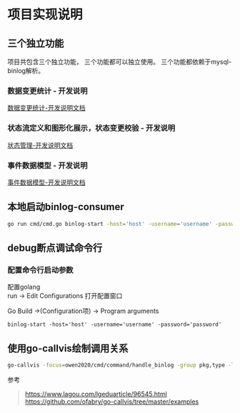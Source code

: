 # 项目实现说明

## 三个独立功能

项目共包含三个独立功能， 三个功能都可以独立使用。 三个功能都依赖于mysql-binlog解析。

### 数据变更统计 - 开发说明

[数据变更统计-开发说明文档](advance_statistics.md)

### 状态流定义和图形化展示，状态变更校验 - 开发说明

[状态管理-开发说明文档](advance_status_flow.md)

### 事件数据模型 - 开发说明

[事件数据模型-开发说明文档](advance_data_model.md)

## 本地启动binlog-consumer

```bash
go run cmd/cmd.go binlog-start -host='host' -username='username' -password='password'
```

## debug断点调试命令行

### 配置命令行启动参数

配置golang    
run -> Edit Configurations 打开配置窗口

Go Build ->(Configuration项) -> Program arguments

```
binlog-start -host='host' -username='username' -password='password'
```

## 使用go-callvis绘制调用关系

```bash
go-callvis -focus=owen2020/cmd/command/handle_binlog -group pkg,type -limit owen2020/cmd/command  ./cmd
```

参考
> https://www.lagou.com/lgeduarticle/96545.html
> https://github.com/ofabry/go-callvis/tree/master/examples